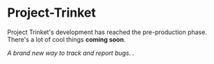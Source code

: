 # Project-Trinket

<p>Project Trinket's development has reached the pre-production phase. There's a lot of cool things <b>coming soon</b>.</p>

<p><i>A brand new way to track and report bugs. <style = "color:red;">Squash 'em all</style>.</i></p>
